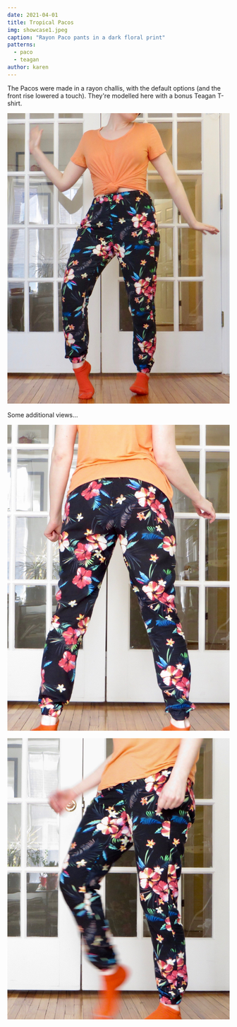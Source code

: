 ```yaml
---
date: 2021-04-01
title: Tropical Pacos
img: showcase1.jpeg
caption: "Rayon Paco pants in a dark floral print"
patterns:
  - paco
  - teagan
author: karen
---
```


The Pacos were made in a rayon challis, with the default options (and the front rise lowered a touch). They're modelled here with a bonus Teagan T-shirt.

![Paco front view](showcase2.jpeg)

Some additional views...

![Paco rear view](showcase3.jpeg)

![Paco side view](showcase4.jpeg)
